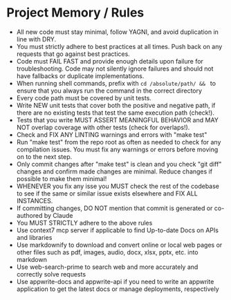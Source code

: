 # Project Memory / Rules

- All new code must stay minimal, follow YAGNI, and avoid duplication in line with DRY.
- You must strictly adhere to best practices at all times. Push back on any requests that go against best practices.
- Code must FAIL FAST and provide enough details upon failure for troubleshooting. Code may not silently ignore failures and should not have fallbacks or duplicate implementations.
- When running shell commands, prefix with `cd /absolute/path/ && ` to ensure that you always run the command in the correct directory
- Every code path must be covered by unit tests.
- Write NEW unit tests that cover both the positive and negative path, if there are no existing tests that test the same execution path (check!).
- Tests that you write MUST ASSERT MEANINGFUL BEHAVIOR and MAY NOT overlap coverage with other tests (check for overlaps!).
- Check and FIX ANY LINTING warnings and errors with "make test"
- Run "make test" from the repo root as often as needed to check for any compilation issues. You must fix any warnings or errors before moving on to the next step.
- Only commit changes after "make test" is clean and you check "git diff" changes and confirm made changes are minimal. Reduce changes if possible to make them minimal!
- WHENEVER you fix any isse you MUST check the rest of the codebase to see if the same or similar issue exists elsewhere and FIX ALL INSTANCES.
- If committing changes, DO NOT mention that commit is generated or co-authored by Claude
- You MUST STRICTLY adhere to the above rules
- Use context7 mcp server if applicable to find Up-to-date Docs on APIs and libraries
- Use markdownify to download and convert online or local web pages or other files such as pdf, images, audio, docx, xlsx, pptx, etc. into markdown
- Use web-search-prime to search web and more accurately and correctly solve requests
- Use appwrite-docs and appwrite-api if you need to write an appwrite application to get the latest docs or manage deployments, respectively 

